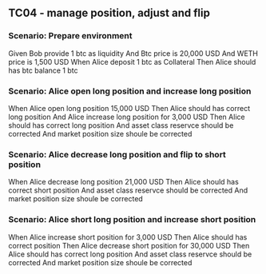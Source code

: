 ## TC04 - manage position, adjust and flip

### Scenario: Prepare environment
Given Bob provide 1 btc as liquidity
And Btc price is 20,000 USD
And WETH price is 1,500 USD
When Alice deposit 1 btc as Collateral
Then Alice should has btc balance 1 btc

### Scenario: Alice open long position and increase long position
When Alice open long position 15,000 USD
Then Alice should has correct long position
And Alice increase long position for 3,000 USD
Then Alice should has correct long position
And asset class reservce should be corrected
And market position size shoule be corrected

### Scenario: Alice decrease long position and flip to short position
When Alice decrease long position 21,000 USD
Then Alice should has correct short position
And asset class reservce should be corrected
And market position size shoule be corrected

### Scenario: Alice short long position and increase short position
When Alice increase short position for 3,000 USD
Then Alice should has correct position
Then Alice decrease short position for 30,000 USD
Then Alice should has correct long position
And asset class reservce should be corrected
And market position size shoule be corrected


